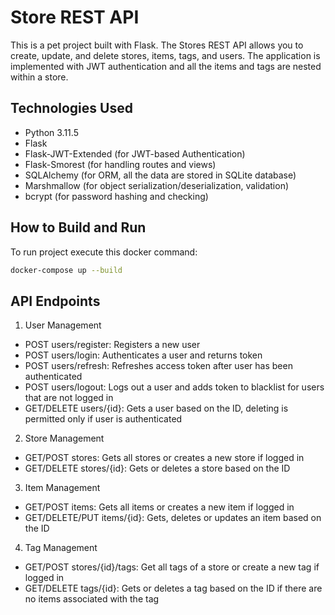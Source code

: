 # Store REST API

This is a pet project built with Flask. The Stores REST API allows you to create, update, and delete stores, items, tags, and users. The application is implemented with JWT authentication and all the items and tags are nested within a store.

## Technologies Used

* Python 3.11.5
* Flask
* Flask-JWT-Extended (for JWT-based Authentication)
* Flask-Smorest (for handling routes and views)
* SQLAlchemy (for ORM, all the data are stored in SQLite database)
* Marshmallow (for object serialization/deserialization, validation)
* bcrypt (for password hashing and checking)

## How to Build and Run

To run project execute this docker command:
```bash
docker-compose up --build
````

## API Endpoints

1. User Management
* POST users/register: Registers a new user
* POST users/login: Authenticates a user and returns token
* POST users/refresh: Refreshes access token after user has been authenticated
* POST users/logout: Logs out a user and adds token to blacklist for users that are not logged in
* GET/DELETE users/{id}: Gets a user based on the ID, deleting is permitted only if user is authenticated

2. Store Management
* GET/POST stores: Gets all stores or creates a new store if logged in
* GET/DELETE stores/{id}: Gets or deletes a store based on the ID

3. Item Management
* GET/POST items: Gets all items or creates a new item if logged in
* GET/DELETE/PUT items/{id}: Gets, deletes or updates an item based on the ID

4. Tag Management
* GET/POST stores/{id}/tags: Get all tags of a store or create a new tag if logged in
* GET/DELETE tags/{id}: Gets or deletes a tag based on the ID if there are no items associated with the tag